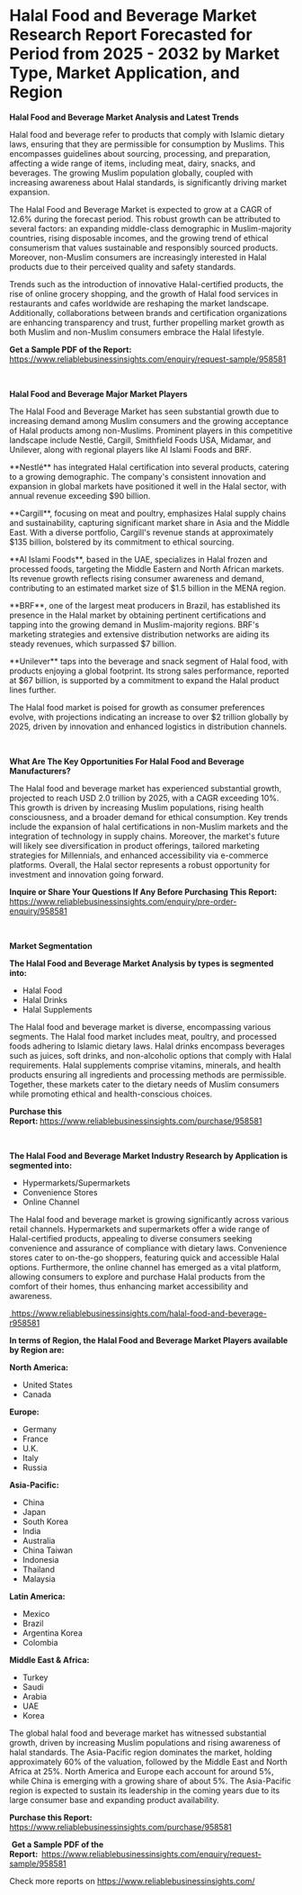<p><h1>Halal Food and Beverage Market Research Report Forecasted for Period from 2025 -  2032 by Market Type, Market Application, and Region</h1></p><p><strong>Halal Food and Beverage Market Analysis and Latest Trends</strong></p>
<p><p>Halal food and beverage refer to products that comply with Islamic dietary laws, ensuring that they are permissible for consumption by Muslims. This encompasses guidelines about sourcing, processing, and preparation, affecting a wide range of items, including meat, dairy, snacks, and beverages. The growing Muslim population globally, coupled with increasing awareness about Halal standards, is significantly driving market expansion.</p><p>The Halal Food and Beverage Market is expected to grow at a CAGR of 12.6% during the forecast period. This robust growth can be attributed to several factors: an expanding middle-class demographic in Muslim-majority countries, rising disposable incomes, and the growing trend of ethical consumerism that values sustainable and responsibly sourced products. Moreover, non-Muslim consumers are increasingly interested in Halal products due to their perceived quality and safety standards.</p><p>Trends such as the introduction of innovative Halal-certified products, the rise of online grocery shopping, and the growth of Halal food services in restaurants and cafes worldwide are reshaping the market landscape. Additionally, collaborations between brands and certification organizations are enhancing transparency and trust, further propelling market growth as both Muslim and non-Muslim consumers embrace the Halal lifestyle.</p></p>
<p><strong>Get a Sample PDF of the Report:&nbsp;</strong> <a href="https://www.reliablebusinessinsights.com/enquiry/request-sample/958581?utm_campaign=2286&utm_medium=2&utm_source=Github&utm_content=ia&utm_term=14022025&utm_id=halal-food-and-beverage">https://www.reliablebusinessinsights.com/enquiry/request-sample/958581</a></p>
<p>&nbsp;</p>
<p><strong>Halal Food and Beverage Major Market Players</strong></p>
<p><p>The Halal Food and Beverage Market has seen substantial growth due to increasing demand among Muslim consumers and the growing acceptance of Halal products among non-Muslims. Prominent players in this competitive landscape include Nestlé, Cargill, Smithfield Foods USA, Midamar, and Unilever, along with regional players like Al Islami Foods and BRF.</p><p>**Nestlé** has integrated Halal certification into several products, catering to a growing demographic. The company's consistent innovation and expansion in global markets have positioned it well in the Halal sector, with annual revenue exceeding $90 billion.</p><p>**Cargill**, focusing on meat and poultry, emphasizes Halal supply chains and sustainability, capturing significant market share in Asia and the Middle East. With a diverse portfolio, Cargill's revenue stands at approximately $135 billion, bolstered by its commitment to ethical sourcing.</p><p>**Al Islami Foods**, based in the UAE, specializes in Halal frozen and processed foods, targeting the Middle Eastern and North African markets. Its revenue growth reflects rising consumer awareness and demand, contributing to an estimated market size of $1.5 billion in the MENA region.</p><p>**BRF**, one of the largest meat producers in Brazil, has established its presence in the Halal market by obtaining pertinent certifications and tapping into the growing demand in Muslim-majority regions. BRF's marketing strategies and extensive distribution networks are aiding its steady revenues, which surpassed $7 billion.</p><p>**Unilever** taps into the beverage and snack segment of Halal food, with products enjoying a global footprint. Its strong sales performance, reported at $67 billion, is supported by a commitment to expand the Halal product lines further.</p><p>The Halal food market is poised for growth as consumer preferences evolve, with projections indicating an increase to over $2 trillion globally by 2025, driven by innovation and enhanced logistics in distribution channels.</p></p>
<p>&nbsp;</p>
<p><strong>What Are The Key Opportunities For Halal Food and Beverage Manufacturers?</strong></p>
<p><p>The Halal food and beverage market has experienced substantial growth, projected to reach USD 2.0 trillion by 2025, with a CAGR exceeding 10%. This growth is driven by increasing Muslim populations, rising health consciousness, and a broader demand for ethical consumption. Key trends include the expansion of halal certifications in non-Muslim markets and the integration of technology in supply chains. Moreover, the market's future will likely see diversification in product offerings, tailored marketing strategies for Millennials, and enhanced accessibility via e-commerce platforms. Overall, the Halal sector represents a robust opportunity for investment and innovation going forward.</p></p>
<p><strong>Inquire or Share Your Questions If Any Before Purchasing This Report:</strong> <a href="https://www.reliablebusinessinsights.com/enquiry/pre-order-enquiry/958581?utm_campaign=2286&utm_medium=2&utm_source=Github&utm_content=ia&utm_term=14022025&utm_id=halal-food-and-beverage">https://www.reliablebusinessinsights.com/enquiry/pre-order-enquiry/958581</a></p>
<p>&nbsp;</p>
<p><strong>Market Segmentation</strong></p>
<p><strong>The Halal Food and Beverage Market Analysis by types is segmented into:</strong></p>
<p><ul><li>Halal Food</li><li>Halal Drinks</li><li>Halal Supplements</li></ul></p>
<p><p>The Halal food and beverage market is diverse, encompassing various segments. The Halal food market includes meat, poultry, and processed foods adhering to Islamic dietary laws. Halal drinks encompass beverages such as juices, soft drinks, and non-alcoholic options that comply with Halal requirements. Halal supplements comprise vitamins, minerals, and health products ensuring all ingredients and processing methods are permissible. Together, these markets cater to the dietary needs of Muslim consumers while promoting ethical and health-conscious choices.</p></p>
<p><strong>Purchase this Report:&nbsp;</strong><a href="https://www.reliablebusinessinsights.com/purchase/958581?utm_campaign=2286&utm_medium=2&utm_source=Github&utm_content=ia&utm_term=14022025&utm_id=halal-food-and-beverage">https://www.reliablebusinessinsights.com/purchase/958581</a></p>
<p>&nbsp;</p>
<p><strong>The Halal Food and Beverage Market Industry Research by Application is segmented into:</strong></p>
<p><ul><li>Hypermarkets/Supermarkets</li><li>Convenience Stores</li><li>Online Channel</li></ul></p>
<p><p>The Halal food and beverage market is growing significantly across various retail channels. Hypermarkets and supermarkets offer a wide range of Halal-certified products, appealing to diverse consumers seeking convenience and assurance of compliance with dietary laws. Convenience stores cater to on-the-go shoppers, featuring quick and accessible Halal options. Furthermore, the online channel has emerged as a vital platform, allowing consumers to explore and purchase Halal products from the comfort of their homes, thus enhancing market accessibility and awareness.</p></p>
<p><a href="https://www.reliablebusinessinsights.com/halal-food-and-beverage-r958581?utm_campaign=2286&utm_medium=2&utm_source=Github&utm_content=ia&utm_term=14022025&utm_id=halal-food-and-beverage">&nbsp;https://www.reliablebusinessinsights.com/halal-food-and-beverage-r958581</a></p>
<p><strong>In terms of Region, the Halal Food and Beverage Market Players available by Region are:</strong></p>
<p>
    <p> <strong> North America: </strong>
        <ul>
            <li>United States</li>
            <li>Canada</li>
        </ul>
        </p> 
    <p> <strong> Europe: </strong>
        <ul>
            <li>Germany</li>
            <li>France</li>
            <li>U.K.</li>
            <li>Italy</li>
            <li>Russia</li>
        </ul>
        </p> 
    <p> <strong> Asia-Pacific: </strong>
        <ul>
            <li>China</li>
            <li>Japan</li>
            <li>South Korea</li>
            <li>India</li>
            <li>Australia</li>
            <li>China Taiwan</li>
            <li>Indonesia</li>
            <li>Thailand</li>
            <li>Malaysia</li>
        </ul>
        </p> 
    <p> <strong> Latin America: </strong>
        <ul>
            <li>Mexico</li>
            <li>Brazil</li>
            <li>Argentina Korea</li>
            <li>Colombia</li>
        </ul>
        </p> 
    <p> <strong> Middle East & Africa: </strong>
        <ul>
            <li>Turkey</li>
            <li>Saudi</li>
            <li>Arabia</li>
            <li>UAE</li>
            <li>Korea</li>
        </ul>
    </p>
    </p>
<p><p>The global halal food and beverage market has witnessed substantial growth, driven by increasing Muslim populations and rising awareness of halal standards. The Asia-Pacific region dominates the market, holding approximately 60% of the valuation, followed by the Middle East and North Africa at 25%. North America and Europe each account for around 5%, while China is emerging with a growing share of about 5%. The Asia-Pacific region is expected to sustain its leadership in the coming years due to its large consumer base and expanding product availability.</p></p>
<p><strong>Purchase this Report: </strong><a href="https://www.reliablebusinessinsights.com/purchase/958581?utm_campaign=2286&utm_medium=2&utm_source=Github&utm_content=ia&utm_term=14022025&utm_id=halal-food-and-beverage">https://www.reliablebusinessinsights.com/purchase/958581</a></p>
<p>&nbsp;<strong>Get a Sample PDF of the Report:&nbsp;&nbsp;</strong><a href="https://www.reliablebusinessinsights.com/enquiry/request-sample/958581?utm_campaign=2286&utm_medium=2&utm_source=Github&utm_content=ia&utm_term=14022025&utm_id=halal-food-and-beverage">https://www.reliablebusinessinsights.com/enquiry/request-sample/958581</a></p>
<p><strong></strong></p>
<p>Check more reports on <a href="https://www.reliablebusinessinsights.com/?utm_campaign=2286&utm_medium=2&utm_source=Github&utm_content=ia&utm_term=14022025&utm_id=halal-food-and-beverage">https://www.reliablebusinessinsights.com/</a></p>